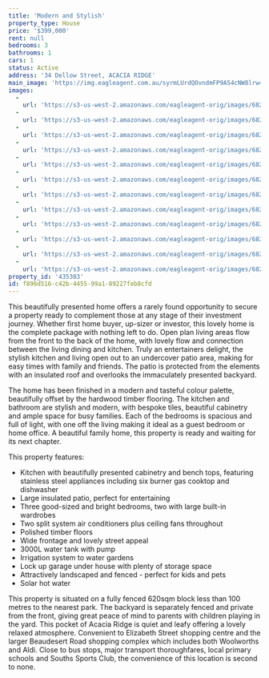 ```yaml
---
title: 'Modern and Stylish'
property_type: House
price: '$399,000'
rent: null
bedrooms: 3
bathrooms: 1
cars: 1
status: Active
address: '34 Dellow Street, ACACIA RIDGE'
main_image: 'https://img.eagleagent.com.au/syrmLUrdQOvndmFP9A54cNW8lrw=/1280x854/smart/https://s3-us-west-2.amazonaws.com/eagleagent-orig/images/6822978/131530534-image-M.jpg'
images:
  -
    url: 'https://s3-us-west-2.amazonaws.com/eagleagent-orig/images/6822989/131530534-image-K.jpg'
  -
    url: 'https://s3-us-west-2.amazonaws.com/eagleagent-orig/images/6822988/131530534-image-J.jpg'
  -
    url: 'https://s3-us-west-2.amazonaws.com/eagleagent-orig/images/6822987/131530534-image-I.jpg'
  -
    url: 'https://s3-us-west-2.amazonaws.com/eagleagent-orig/images/6822986/131530534-image-H.jpg'
  -
    url: 'https://s3-us-west-2.amazonaws.com/eagleagent-orig/images/6822985/131530534-image-G.jpg'
  -
    url: 'https://s3-us-west-2.amazonaws.com/eagleagent-orig/images/6822984/131530534-image-F.jpg'
  -
    url: 'https://s3-us-west-2.amazonaws.com/eagleagent-orig/images/6822983/131530534-image-E.jpg'
  -
    url: 'https://s3-us-west-2.amazonaws.com/eagleagent-orig/images/6822982/131530534-image-D.jpg'
  -
    url: 'https://s3-us-west-2.amazonaws.com/eagleagent-orig/images/6822981/131530534-image-C.jpg'
  -
    url: 'https://s3-us-west-2.amazonaws.com/eagleagent-orig/images/6822980/131530534-image-B.jpg'
  -
    url: 'https://s3-us-west-2.amazonaws.com/eagleagent-orig/images/6822979/131530534-image-A.jpg'
  -
    url: 'https://s3-us-west-2.amazonaws.com/eagleagent-orig/images/6822978/131530534-image-M.jpg'
property_id: '435303'
id: f896d516-c42b-4455-99a1-89227feb8cfd
---
```

This beautifully presented home offers a rarely found opportunity to secure a property ready to complement those at any stage of their investment journey. Whether first home buyer, up-sizer or investor, this lovely home is the complete package with nothing left to do. Open plan living areas flow from the front to the back of the home, with lovely flow and connection between the living dining and kitchen. Truly an entertainers delight, the stylish kitchen and living open out to an undercover patio area, making for easy times with family and friends. The patio is protected from the elements with an insulated roof and overlooks the immaculately presented backyard.

The home has been finished in a modern and tasteful colour palette, beautifully offset by the hardwood timber flooring. The kitchen and bathroom are stylish and modern, with bespoke tiles, beautiful cabinetry and ample space for busy families. Each of the bedrooms is spacious and full of light, with one off the living making it ideal as a guest bedroom or home office. A beautiful family home, this property is ready and waiting for its next chapter.

This property features:

*  Kitchen with beautifully presented cabinetry and bench tops, featuring stainless steel appliances including six burner gas cooktop and dishwasher
*  Large insulated patio, perfect for entertaining
*  Three good-sized and bright bedrooms, two with large built-in wardrobes
*  Two split system air conditioners plus ceiling fans throughout
*  Polished timber floors
*  Wide frontage and lovely street appeal
*  3000L water tank with pump
*  Irrigation system to water gardens
*  Lock up garage under house with plenty of storage space
*  Attractively landscaped and fenced - perfect for kids and pets
*  Solar hot water

This property is situated on a fully fenced 620sqm block less than 100 metres to the nearest park. The backyard is separately fenced and private from the front, giving great peace of mind to parents with children playing in the yard. This pocket of Acacia Ridge is quiet and leafy offering a lovely relaxed atmosphere. Convenient to Elizabeth Street shopping centre and the larger Beaudesert Road shopping complex which includes both Woolworths and Aldi. Close to bus stops, major transport thoroughfares, local primary schools and Souths Sports Club, the convenience of this location is second to none.
